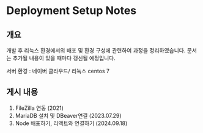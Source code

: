 # Deployment Setup Notes

## 개요

개발 후 리눅스 환경에서의 배포 및 환경 구성에 관련하여 과정을 정리하였습니다.
문서는 추가될 내용이 있을 때마다 갱신될 예정입니다.

서버 환경 : 네이버 클라우드/ 리눅스 centos 7

## 게시 내용
1. FileZilla 연동 (2021)
2. MariaDB 설치 및 DBeaver연결 (2023.07.29)
3. Node 배포하기, 리액트와 연결하기 (2024.09.18)

